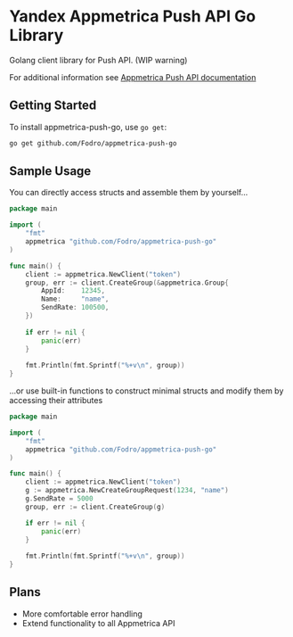 # Yandex Appmetrica Push API Go Library

Golang client library for Push API. (WIP warning)

For additional information see [Appmetrica Push API documentation](https://appmetrica.yandex.ru/docs/mobile-api/push/about.html)
## Getting Started
To install appmetrica-push-go, use `go get`:

```bash
go get github.com/Fodro/appmetrica-push-go
```
## Sample Usage
You can directly access structs and assemble them by yourself...
```go
package main

import (
	"fmt"
	appmetrica "github.com/Fodro/appmetrica-push-go"
)

func main() {
	client := appmetrica.NewClient("token")
	group, err := client.CreateGroup(&appmetrica.Group{
		AppId:    12345,
		Name:     "name",
		SendRate: 100500,
	})
	
	if err != nil {
		panic(err)
    }
	
	fmt.Println(fmt.Sprintf("%+v\n", group))
}

```
...or use built-in functions to construct minimal structs and modify them by accessing their attributes
```go
package main

import (
	"fmt"
	appmetrica "github.com/Fodro/appmetrica-push-go"
)

func main() {
	client := appmetrica.NewClient("token")
	g := appmetrica.NewCreateGroupRequest(1234, "name")
	g.SendRate = 5000
	group, err := client.CreateGroup(g)

	if err != nil {
		panic(err)
	}
	
	fmt.Println(fmt.Sprintf("%+v\n", group))
}

```
## Plans
* More comfortable error handling
* Extend functionality to all Appmetrica API